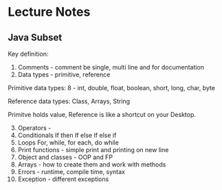 # Lecture Notes

## Java Subset

Key definition:

1. Comments - comment be single, multi line and for documentation
2. Data types - primitive, reference

Primitive data types: 
8 - int, double, float, boolean, short, long, char, byte 

Reference data types: 
Class, Arrays, String


Primitve holds value, Reference is like a shortcut on your Desktop.

3. Operators - 
4. Conditionals
If then
If else
If else if 
5. Loops 
For, while, for each, do while
6. Print functions - simple print and printing on new line
7. Object and classes - OOP and FP
8. Arrays - how to create them and work with methods
9. Errors - runtime, compile time, syntax
10. Exception - different exceptions

